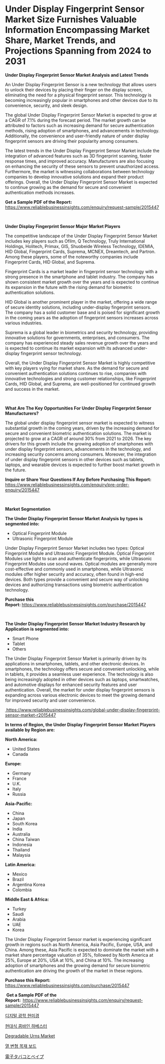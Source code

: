 <p><h1>Under Display Fingerprint Sensor Market Size Furnishes Valuable Information Encompassing Market Share, Market Trends, and Projections Spanning from 2024 to 2031</h1></p><p><strong>Under Display Fingerprint Sensor Market Analysis and Latest Trends</strong></p>
<p><p>An Under Display Fingerprint Sensor is a new technology that allows users to unlock their devices by placing their finger on the display screen, eliminating the need for a physical fingerprint sensor. This technology is becoming increasingly popular in smartphones and other devices due to its convenience, security, and sleek design.</p><p>The global Under Display Fingerprint Sensor Market is expected to grow at a CAGR of 7.1% during the forecast period. The market growth can be attributed to factors such as increasing demand for secure authentication methods, rising adoption of smartphones, and advancements in technology. Additionally, the convenience and user-friendly nature of under display fingerprint sensors are driving their popularity among consumers.</p><p>The latest trends in the Under Display Fingerprint Sensor Market include the integration of advanced features such as 3D fingerprint scanning, faster response times, and improved accuracy. Manufacturers are also focusing on enhancing the security of these sensors to prevent unauthorized access. Furthermore, the market is witnessing collaborations between technology companies to develop innovative solutions and expand their product offerings. Overall, the Under Display Fingerprint Sensor Market is expected to continue growing as the demand for secure and convenient authentication methods increases.</p></p>
<p><strong>Get a Sample PDF of the Report:&nbsp;</strong> <a href="https://www.reliablebusinessinsights.com/enquiry/request-sample/2015447">https://www.reliablebusinessinsights.com/enquiry/request-sample/2015447</a></p>
<p>&nbsp;</p>
<p><strong>Under Display Fingerprint Sensor Major Market Players</strong></p>
<p><p>The competitive landscape of the Under Display Fingerprint Sensor Market includes key players such as Ofilm, Q Technology, Truly International Holdings, Holitech, Primax, GIS, Shuobeide Wireless Technology, IDEMIA, HID Global, Fingerprint Cards, Suprema, MCNEX, Dreamtech, and Partron. Among these players, some of the noteworthy companies include Fingerprint Cards, HID Global, and Suprema.</p><p>Fingerprint Cards is a market leader in fingerprint sensor technology with a strong presence in the smartphone and tablet industry. The company has shown consistent market growth over the years and is expected to continue its expansion in the future with the rising demand for biometric authentication solutions.</p><p>HID Global is another prominent player in the market, offering a wide range of secure identity solutions, including under-display fingerprint sensors. The company has a solid customer base and is poised for significant growth in the coming years as the adoption of fingerprint sensors increases across various industries.</p><p>Suprema is a global leader in biometrics and security technology, providing innovative solutions for governments, enterprises, and consumers. The company has experienced steady sales revenue growth over the years and is expected to continue its market expansion with its advanced under-display fingerprint sensor technology.</p><p>Overall, the Under Display Fingerprint Sensor Market is highly competitive with key players vying for market share. As the demand for secure and convenient authentication solutions continues to rise, companies with innovative technologies and strong customer relationships, like Fingerprint Cards, HID Global, and Suprema, are well-positioned for continued growth and success in the market.</p></p>
<p>&nbsp;</p>
<p><strong>What Are The Key Opportunities For Under Display Fingerprint Sensor Manufacturers?</strong></p>
<p><p>The global under display fingerprint sensor market is expected to witness substantial growth in the coming years, driven by the increasing demand for secure and convenient biometric authentication solutions. The market is projected to grow at a CAGR of around 30% from 2021 to 2026. The key drivers for this growth include the growing adoption of smartphones with under display fingerprint sensors, advancements in the technology, and increasing security concerns among consumers. Moreover, the integration of under display fingerprint sensors in other devices such as tablets, laptops, and wearable devices is expected to further boost market growth in the future.</p></p>
<p><strong>Inquire or Share Your Questions If Any Before Purchasing This Report:</strong> <a href="https://www.reliablebusinessinsights.com/enquiry/pre-order-enquiry/2015447">https://www.reliablebusinessinsights.com/enquiry/pre-order-enquiry/2015447</a></p>
<p>&nbsp;</p>
<p><strong>Market Segmentation</strong></p>
<p><strong>The Under Display Fingerprint Sensor Market Analysis by types is segmented into:</strong></p>
<p><ul><li>Optical Fingerprint Module</li><li>Ultrasonic Fingerprint Module</li></ul></p>
<p><p>Under Display Fingerprint Sensor Market includes two types: Optical Fingerprint Module and Ultrasonic Fingerprint Module. Optical Fingerprint Modules use light to scan and authenticate fingerprints, while Ultrasonic Fingerprint Modules use sound waves. Optical modules are generally more cost-effective and commonly used in smartphones, while Ultrasonic modules offer higher security and accuracy, often found in high-end devices. Both types provide a convenient and secure way of unlocking devices and authorizing transactions using biometric authentication technology.</p></p>
<p><strong>Purchase this Report:&nbsp;</strong><a href="https://www.reliablebusinessinsights.com/purchase/2015447">https://www.reliablebusinessinsights.com/purchase/2015447</a></p>
<p>&nbsp;</p>
<p><strong>The Under Display Fingerprint Sensor Market Industry Research by Application is segmented into:</strong></p>
<p><ul><li>Smart Phone</li><li>Tablet</li><li>Others</li></ul></p>
<p><p>The Under Display Fingerprint Sensor Market is primarily driven by its applications in smartphones, tablets, and other electronic devices. In smartphones, the technology offers secure and convenient unlocking, while in tablets, it provides a seamless user experience. The technology is also being increasingly adopted in other devices such as laptops, smartwatches, and automotive displays for enhanced security features and user authentication. Overall, the market for under display fingerprint sensors is expanding across various electronic devices to meet the growing demand for improved security and user convenience.</p></p>
<p><a href="https://www.reliablebusinessinsights.com/global-under-display-fingerprint-sensor-market-r2015447">&nbsp;https://www.reliablebusinessinsights.com/global-under-display-fingerprint-sensor-market-r2015447</a></p>
<p><strong>In terms of Region, the Under Display Fingerprint Sensor Market Players available by Region are:</strong></p>
<p>
    <p> <strong> North America: </strong>
        <ul>
            <li>United States</li>
            <li>Canada</li>
        </ul>
        </p> 
    <p> <strong> Europe: </strong>
        <ul>
            <li>Germany</li>
            <li>France</li>
            <li>U.K.</li>
            <li>Italy</li>
            <li>Russia</li>
        </ul>
        </p> 
    <p> <strong> Asia-Pacific: </strong>
        <ul>
            <li>China</li>
            <li>Japan</li>
            <li>South Korea</li>
            <li>India</li>
            <li>Australia</li>
            <li>China Taiwan</li>
            <li>Indonesia</li>
            <li>Thailand</li>
            <li>Malaysia</li>
        </ul>
        </p> 
    <p> <strong> Latin America: </strong>
        <ul>
            <li>Mexico</li>
            <li>Brazil</li>
            <li>Argentina Korea</li>
            <li>Colombia</li>
        </ul>
        </p> 
    <p> <strong> Middle East & Africa: </strong>
        <ul>
            <li>Turkey</li>
            <li>Saudi</li>
            <li>Arabia</li>
            <li>UAE</li>
            <li>Korea</li>
        </ul>
    </p>
    </p>
<p><p>The Under Display Fingerprint Sensor market is experiencing significant growth in regions such as North America, Asia Pacific, Europe, USA, and China. Among these, Asia Pacific is expected to dominate the market with a market share percentage valuation of 35%, followed by North America at 25%, Europe at 20%, USA at 10%, and China at 10%. The increasing adoption of smartphones and the growing demand for secure biometric authentication are driving the growth of the market in these regions.</p></p>
<p><strong>Purchase this Report: </strong><a href="https://www.reliablebusinessinsights.com/purchase/2015447">https://www.reliablebusinessinsights.com/purchase/2015447</a></p>
<p>&nbsp;<strong>Get a Sample PDF of the Report:&nbsp;&nbsp;</strong><a href="https://www.reliablebusinessinsights.com/enquiry/request-sample/2015447">https://www.reliablebusinessinsights.com/enquiry/request-sample/2015447</a></p>
<p><strong></strong></p>
<p><p><a href="https://github.com/trmesnao7959541/Market-Research-Report-List-2/blob/main/6169171155994.md">디지털 광학 현미경</a></p><p><a href="https://medium.com/@elod.85/%ED%98%84%EB%8C%80-%EA%B2%B0%ED%95%A9-%EC%88%98%ED%99%95%EA%B8%B0-%EC%8B%9C%EC%9E%A5-%EA%B7%9C%EB%AA%A8-%EC%A0%90%EC%9C%A0%EC%9C%A8-%EB%B0%8F-%ED%8A%B8%EB%A0%8C%EB%93%9C-%EB%B6%84%EC%84%9D-%EB%B3%B4%EA%B3%A0%EC%84%9C-%EC%B5%9C%EC%A2%85-%EC%82%AC%EC%9A%A9-%EB%B0%80-%EC%88%98%ED%99%95-%EC%98%A5%EC%88%98%EC%88%98-%EC%88%98%ED%99%95-%EC%8C%80-%EC%88%98%ED%99%95-%EA%B8%B0%ED%83%80-%EC%9B%90%EB%A3%8C%EB%B3%84-%EB%B0%8F-2031%EB%85%84%EA%B9%8C%EC%A7%80-%EC%98%88%EC%B8%A1-f4906ad0f04f">현대식 콤바인 하베스터</a></p><p><a href="https://github.com/thereveren80/Market-Research-Report-List-1/blob/main/degradable-urns-market.md">Degradable Urns Market</a></p><p><a href="https://github.com/OliverBarry1954/Market-Research-Report-List-1/blob/main/8613194155993.md">열 변형 목재 보드</a></p><p><a href="https://medium.com/@bl2501989/%E9%9B%BB%E5%AD%90%E3%82%BF%E3%83%90%E3%82%B3%E3%81%8A%E3%82%88%E3%81%B3%E3%83%99%E3%82%A4%E3%83%97%E5%B8%82%E5%A0%B4-2024%E5%B9%B4%E3%81%8B%E3%82%892031%E5%B9%B4%E3%81%BE%E3%81%A7%E3%81%AE%E6%9C%9F%E9%96%93%E3%81%AE%E6%A5%AD%E7%95%8C%E5%8B%95%E5%90%91%E3%81%A8%E4%BA%88%E6%B8%AC-29aa0e622a02">電子タバコとベイプ</a></p></p>